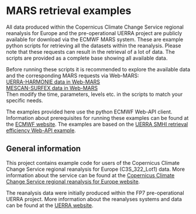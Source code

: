 # MARS retrieval examples
All data produced within the Copernicus Climate Change Service regional reanalysis for Europe and the pre-operational UERRA project are publicly available for download via the ECMWF MARS system. These are example python scripts for retrieving all the datasets within the reanalysis. Please note that these requests can result in the retrieval of a lot of data. The scripts are provided as a complete base showing all available data.

Before running these scripts it is recommended to explore the available data and the corresponding MARS requests via Web-MARS:<br />
[UERRA-HARMONIE data in Web-MARS](http://apps.ecmwf.int/datasets/data/uerra/levtype=sfc/stream=oper/type=an/)<br />
[MESCAN-SURFEX data in Web-MARS](http://apps.ecmwf.int/datasets/data/uerra-mescan-surfex/levtype=sfc/stream=oper/type=an/)<br />
Then modify the time, parameters, levels etc. in the scripts to match your specific needs.

The examples provided here use the python ECMWF Web-API client.
Information about prerequisites for running these examples can be found at the [ECMWF website](https://software.ecmwf.int/wiki/display/WEBAPI/Access+ECMWF+Public+Datasets).
The examples are based on the [UERRA SMHI retrieval efficiency Web-API example](https://software.ecmwf.int/wiki/display/WEBAPI/UERRA+SMHI+retrieval+efficiency).

## General information
This project contains example code for users of the Copernicus Climate Change Service regional reanalysis for Europe (C3S_322_Lot1) data.
More information about the service can be found at the [Copernicus Climate Change Service regional reanalysis for Europe website](https://climate.copernicus.eu/copernicus-regional-reanalysis-europe-cerra).

The reanalysis data were initially produced within the FP7 pre-operational UERRA project.
More information about the reanalyses systems and data can be found at the [UERRA website](http://www.uerra.eu/).
